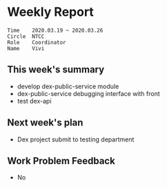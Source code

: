 # Weekly Report 
```
Time	2020.03.19 ~ 2020.03.26
Circle	NTCC
Role	Coordinator
Name	Vivi
```
## This week's summary
- develop dex-public-service module
- dex-public-service debugging interface with front
- test dex-api
## Next week's plan
- Dex project submit to testing department

## Work Problem Feedback
- No

